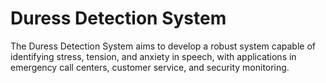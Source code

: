 # Duress Detection System

The Duress Detection System aims to develop a robust system capable of identifying stress, tension, and anxiety in speech, with applications in emergency call centers, customer service, and security monitoring. 
